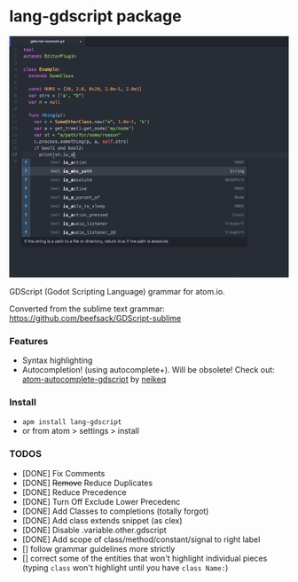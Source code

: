 # lang-gdscript package

![](https://raw.githubusercontent.com/IndicaInkwell/language-gdscript/master/lang-gdscript-demo.png)

GDScript (Godot Scripting Language) grammar for atom.io.

Converted from the sublime text grammar: https://github.com/beefsack/GDScript-sublime

### Features

- Syntax highlighting
- Autocompletion! (using autocomplete+). Will be obsolete! Check out: [atom-autocomplete-gdscript](https://atom.io/packages/autocomplete-gdscript) by [neikeq](https://github.com/neikeq/atom-autocomplete-gdscript)

### Install

- `apm install lang-gdscript`
- or from atom > settings > install

### TODOS

- [DONE] Fix Comments
- [DONE] ~~Remove~~ Reduce Duplicates
- [DONE] Reduce Precedence
- [DONE] Turn Off Exclude Lower Precedenc
- [DONE] Add Classes to completions (totally forgot)
- [DONE] Add class extends snippet (as clex)
- [DONE] Disable .variable.other.gdscript
- [DONE] Add scope of class/method/constant/signal to right label
- [] follow grammar guidelines more strictly
- [] correct some of the entities that won't highlight individual pieces (typing `class` won't highlight until you have `class Name:`)
